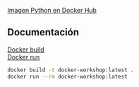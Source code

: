 [Imagen Python en Docker Hub](https://hub.docker.com/_/python)

## Documentación
[Docker build](https://docs.docker.com/engine/reference/commandline/build/)  
[Docker run](https://docs.docker.com/engine/reference/commandline/run/)

```bash
docker build -t docker-workshop:latest .
docker run --rm docker-workshop:latest
```
